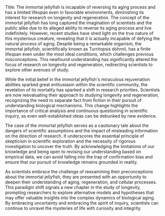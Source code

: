 Title: The immortal jellyfish is incapable of reversing its aging process and has a limited lifespan even in favorable environments, diminishing its interest for research on longevity and regeneration.
The concept of the immortal jellyfish has long captured the imagination of scientists and the public alike due to its alleged ability to reverse its aging process and live indefinitely. However, recent studies have shed light on the true nature of this mysterious creature, revealing that it is actually incapable of defying the natural process of aging. Despite being a remarkable organism, the immortal jellyfish, scientifically known as Turritopsis dohrnii, has a finite lifespan even under the most ideal conditions, which challenges previous misconceptions. This newfound understanding has significantly altered the focus of research on longevity and regeneration, redirecting scientists to explore other avenues of study.

While the initial belief in the immortal jellyfish's miraculous rejuvenation abilities sparked great enthusiasm within the scientific community, the revelation of its mortality has sparked a shift in research priorities. Scientists are now reevaluating their approach to studying longevity and regeneration, recognizing the need to separate fact from fiction in their pursuit of understanding biological mechanisms. This change highlights the importance of critical analysis and continuous questioning in scientific inquiry, as even well-established ideas can be debunked by new evidence.

The case of the immortal jellyfish serves as a cautionary tale about the dangers of scientific assumptions and the impact of misleading information on the direction of research. It underscores the essential principle of skepticism in scientific exploration and the necessity of rigorous investigation to uncover the truth. By acknowledging the limitations of our knowledge and being open to revising our understanding based on empirical data, we can avoid falling into the trap of confirmation bias and ensure that our pursuit of knowledge remains grounded in reality.

As scientists embrace the challenge of reexamining their preconceptions about the immortal jellyfish, they are presented with an opportunity to deepen their understanding of aging, regeneration, and cellular processes. This paradigm shift signals a new chapter in the study of longevity, prompting researchers to explore alternative models and hypotheses that may offer valuable insights into the complex dynamics of biological aging. By embracing uncertainty and embracing the spirit of inquiry, scientists can continue to unravel the mysteries of life with curiosity and integrity.